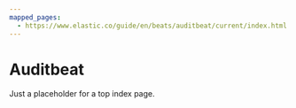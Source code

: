 ```yaml
---
mapped_pages:
  - https://www.elastic.co/guide/en/beats/auditbeat/current/index.html
---
```


# Auditbeat

Just a placeholder for a top index page.
